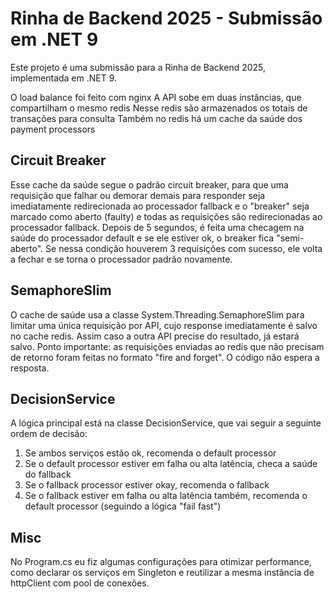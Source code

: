 # Rinha de Backend 2025 - Submissão em .NET 9

Este projeto é uma submissão para a Rinha de Backend 2025, implementada em .NET 9.

O load balance foi feito com nginx
A API sobe em duas instâncias, que compartilham o mesmo redis
Nesse redis são armazenados os totais de transações para consulta
Também no redis há um cache da saúde dos payment processors

## Circuit Breaker
Esse cache da saúde segue o padrão circuit breaker, para que uma requisição que falhar ou demorar demais para responder seja imediatamente redirecionada ao processador fallback e o "breaker" seja marcado como aberto (faulty) e todas as requisições são redirecionadas ao processador fallback. Depois de 5 segundos, é feita uma checagem na saúde do processador default e se ele estiver ok, o breaker fica "semi-aberto". Se nessa condição houverem 3 requisições com sucesso, ele volta a fechar e se torna o processador padrão novamente.

## SemaphoreSlim
O cache de saúde usa a classe System.Threading.SemaphoreSlim para limitar uma única requisição por API, cujo response imediatamente é salvo no cache redis. Assim caso a outra API precise do resultado, já estará salvo. Ponto importante: as requisições enviadas ao redis que não precisam de retorno foram feitas no formato "fire and forget". O código não espera a resposta.

## DecisionService
A lógica principal está na classe DecisionService, que vai seguir a seguinte ordem de decisão: 

1. Se ambos serviços estão ok, recomenda o default processor
2. Se o default processor estiver em falha ou alta latência, checa a saúde do fallback
3. Se o fallback processor estiver okay, recomenda o fallback
4. Se o fallback estiver em falha ou alta latência também, recomenda o default processor (seguindo a lógica "fail fast")

## Misc
No Program.cs eu fiz algumas configurações para otimizar performance, como declarar os serviços em Singleton e reutilizar a mesma instância de httpClient com pool de conexões.
